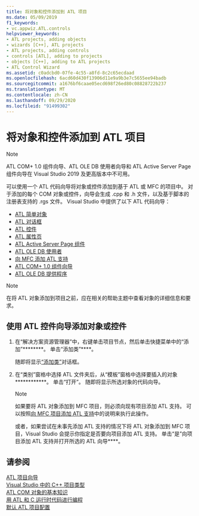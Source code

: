```yaml
---
title: 将对象和控件添加到 ATL 项目
ms.date: 05/09/2019
f1_keywords:
- vc.appwiz.ATL.controls
helpviewer_keywords:
- ATL projects, adding objects
- wizards [C++], ATL projects
- ATL projects, adding controls
- controls [ATL], adding to projects
- objects [C++], adding to ATL projects
- ATL Control Wizard
ms.assetid: c0adcbd0-07fe-4c55-a8fd-8c2c65ecdaad
ms.openlocfilehash: 6acd60d430f13906d11e9a9b3e7c5655ee94badb
ms.sourcegitcommit: a1676bf6caae05ecd698f26ed80c08828722b237
ms.translationtype: MT
ms.contentlocale: zh-CN
ms.lasthandoff: 09/29/2020
ms.locfileid: "91499302"
---
```

# <a name="adding-objects-and-controls-to-an-atl-project"></a>将对象和控件添加到 ATL 项目

> [!NOTE]
> ATL COM+ 1.0 组件向导、ATL OLE DB 使用者向导和 ATL Active Server Page 组件向导在 Visual Studio 2019 及更高版本中不可用。

可以使用一个 ATL 代码向导将对象或控件添加到基于 ATL 或 MFC 的项目中。 对于添加的每个 COM 对象或控件，向导会生成 .cpp 和 .h 文件，以及基于脚本的注册表支持的 .rgs 文件。 Visual Studio 中提供了以下 ATL 代码向导：

- [ATL 简单对象](../../atl/reference/atl-simple-object-wizard.md)
- [ATL 对话框](../../atl/reference/atl-dialog-wizard.md)
- [ATL 控件](../../atl/reference/atl-control-wizard.md)
- [ATL 属性页](../../atl/reference/atl-property-page-wizard.md)
- [ATL Active Server Page 组件](../../atl/reference/atl-active-server-page-component-wizard.md)
- [ATL OLE DB 使用者](../../atl/reference/atl-ole-db-consumer-wizard.md)
- [向 MFC 添加 ATL 支持](../../mfc/reference/adding-atl-support-to-your-mfc-project.md)
- [ATL COM+ 1.0 组件向导](../../atl/reference/atl-com-plus-1-0-component-wizard.md)
- [ATL OLE DB 提供程序](../../atl/reference/atl-ole-db-provider-wizard.md)

> [!NOTE]
> 在将 ATL 对象添加到项目之前，应在相关的帮助主题中查看对象的详细信息和要求。

## <a name="to-add-an-object-or-a-control-using-the-atl-control-wizard"></a>使用 ATL 控件向导添加对象或控件

1. 在“解决方案资源管理器”中，右键单击项目节点，然后单击快捷菜单中的“添加”********。 单击“添加类”****。

   随即将显示[“添加类”](../../ide/adding-a-class-visual-cpp.md#add-class-dialog-box)对话框。

1. 在“类别”窗格中选择 ATL 文件夹后，从“模板”窗格中选择要插入的对象************。 单击“打开”。 随即将显示所选对象的代码向导。

   > [!NOTE]
   > 如果要将 ATL 对象添加到 MFC 项目，则必须向现有项目添加 ATL 支持。 可以按照[向 MFC 项目添加 ATL 支持](../../mfc/reference/adding-atl-support-to-your-mfc-project.md)中的说明来执行此操作。

   或者，如果尝试在未事先添加 ATL 支持的情况下将 ATL 对象添加到 MFC 项目，Visual Studio 会提示你指定是否要向项目添加 ATL 支持。 单击“是”向项目添加 ATL 支持并打开所选的 ATL 向导****。

## <a name="see-also"></a>请参阅

[ATL 项目向导](../../atl/reference/atl-project-wizard.md)<br/>
[Visual Studio 中的 C++ 项目类型](../../build/reference/visual-cpp-project-types.md)<br/>
[ATL COM 对象的基本知识](../../atl/fundamentals-of-atl-com-objects.md)<br/>
[用 ATL 和 C 运行时代码进行编程](../../atl/programming-with-atl-and-c-run-time-code.md)<br/>
[默认 ATL 项目配置](../../atl/reference/default-atl-project-configurations.md)
